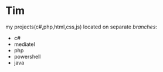 # Tim
my projects(c#,php,html,css,js) located on separate *branches*:
* c#
* mediatel
* php
* powershell
* java
